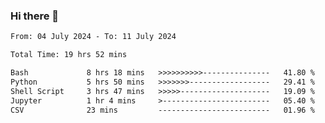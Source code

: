 ### Hi there 👋

<!--
**ututono/ututono** is a ✨ _special_ ✨ repository because its `README.md` (this file) appears on your GitHub profile.

Here are some ideas to get you started:

- 🔭 I’m currently working on ...
- 🌱 I’m currently learning ...
- 👯 I’m looking to collaborate on ...
- 🤔 I’m looking for help with ...
- 💬 Ask me about ...
- 📫 How to reach me: ...
- 😄 Pronouns: ...
- ⚡ Fun fact: ...
-->



<!--START_SECTION:waka-->

```txt
From: 04 July 2024 - To: 11 July 2024

Total Time: 19 hrs 52 mins

Bash             8 hrs 18 mins   >>>>>>>>>>---------------   41.80 %
Python           5 hrs 50 mins   >>>>>>>------------------   29.41 %
Shell Script     3 hrs 47 mins   >>>>>--------------------   19.09 %
Jupyter          1 hr 4 mins     >------------------------   05.40 %
CSV              23 mins         -------------------------   01.96 %
```

<!--END_SECTION:waka-->
